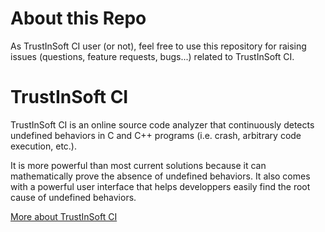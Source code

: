 # About this Repo

As TrustInSoft CI user (or not), feel free to use this repository for raising issues (questions, feature requests, bugs...) related to TrustInSoft CI.

# TrustInSoft CI

TrustInSoft CI is an online source code analyzer that continuously detects undefined behaviors in C and C++ programs (i.e. crash, arbitrary code execution, etc.).

It is more powerful than most current solutions because it can mathematically prove the absence of undefined behaviors. It also comes with a powerful user interface that helps developpers easily find the root cause of undefined behaviors.

[More about TrustInSoft CI](https://ci.trust-in-soft.com "TrustInSoft CI sign-in page")
